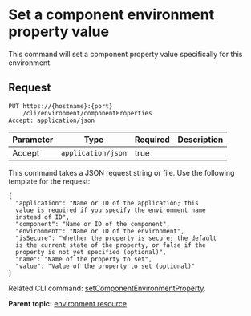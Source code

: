 # Set a component environment property value

This command will set a component property value specifically for this environment.

## Request

```
PUT https://{hostname}:{port}
    /cli/environment/componentProperties
Accept: application/json

```

|Parameter|Type|Required|Description|
|---------|----|--------|-----------|
|Accept|`application/json`|true| |

This command takes a JSON request string or file. Use the following template for the request:

```
{
  "application": "Name or ID of the application; this 
  value is required if you specify the environment name 
  instead of ID",
  "component": "Name or ID of the component",
  "environment": "Name or ID of the environment",
  "isSecure": "Whether the property is secure; the default 
  is the current state of the property, or false if the 
  property is not yet specified (optional)",
  "name": "Name of the property to set",
  "value": "Value of the property to set (optional)"
}

```

Related CLI command: [setComponentEnvironmentProperty](udclient_setcomponentenvironmentproperty.md).

**Parent topic:** [environment resource](../../com.udeploy.api.doc/topics/rest_cli_environment.md)

